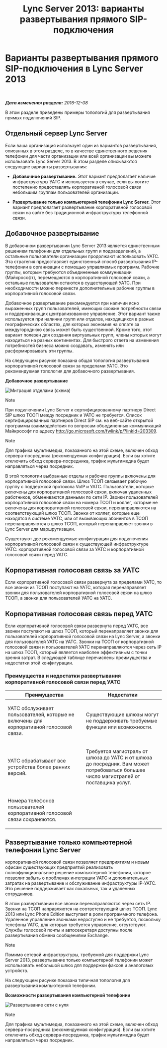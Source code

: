 ﻿---
title: 'Lync Server 2013: варианты развертывания прямого SIP-подключения'
TOCTitle: Варианты развертывания прямого SIP-подключения
ms:assetid: 84691944-03f2-4a89-9f2b-1ab3d7f388cc
ms:mtpsurl: https://technet.microsoft.com/ru-ru/library/Gg398672(v=OCS.15)
ms:contentKeyID: 49310375
ms.date: 12/10/2016
mtps_version: v=OCS.15
ms.translationtype: HT
---

# Варианты развертывания прямого SIP-подключения в Lync Server 2013

 

_**Дата изменения раздела:** 2016-12-08_

В этом разделе приведены примеры топологий для развертывания прямых подключений SIP.

## Отдельный сервер Lync Server

Если ваша организация использует один из вариантов развертывания, описанных в этом разделе, то в качестве единственного решения телефонии для части организации или всей организации вы можете использовать Lync Server 2013. В этом разделе описываются следующие варианты развертывания:

  - **Добавочное развертывание.** Этот вариант предполагает наличие инфраструктуры УАТС и используется в случае, если вы хотите постепенно предоставлять корпоративной голосовой связи небольшим группам пользователей организации.

  - **Развертывание только компьютерной телефонии Lync Server.** Этот вариант предполагает развертывание корпоративной голосовой связи на сайте без традиционной инфраструктуры телефонной связи.

## Добавочное развертывание

В добавочном развертывании Lync Server 2013 является единственным решением телефонии для отдельных групп и подразделений, а остальные пользователи организации продолжают использовать УАТС. Эта стратегия предоставляет единственный способ развертывания IP-телефонии в организации с помощью управляемых программ. Рабочие группы, которым требуются объединенные коммуникации (Майкрософт), перемещаются в корпоративной голосовой связи, а остальные пользователи остаются в существующей УАТС. При необходимости можно перенести дополнительные рабочие группы в корпоративной голосовой связи.

Добавочное развертывание рекомендуется при наличии ясно выраженных групп пользователей, имеющих схожие потребности связи и поддерживающих централизованное управление. Этот вариант также используется при наличии групп или отделов, находящихся в разных географических областях, для которых экономия на оплате за междугороднюю связь может быть существенной. Кроме того, этот вариант полезен для создания виртуальных групп, члены которых могут находиться на разных континентах. Для быстрого ответа на изменения потребностей бизнеса можно создавать, изменять или расформировывать эти группы.

На следующем рисунке показана общая топология развертывания корпоративной голосовой связи за пределами УАТС. Это рекомендуемая топология для добавочного развертывания.

**Добавочное развертывание**

![Миграция отделами (схема)](images/Gg398672.e951ecf4-7cd2-425a-9106-76977492d682(OCS.15).jpg "Миграция отделами (схема)")

> [!note]  
> При подключении Lync Server к сертифицированному партнеру Direct SIP шлюз ТСОП между посредник и УАТС не требуется. Список сертифицированных партнеров Direct SIP см. на веб-сайте открытой программы взаимодействия по вопросам объединенных коммуникаций Майкрософт по адресу <a href="http://go.microsoft.com/fwlink/p/?linkid=203309">http://go.microsoft.com/fwlink/p/?linkId=203309</a>.

> [!note]  
> Для трафика мультимедиа, показанного на этой схеме, включен обход сервера-посредника (рекомендуемая конфигурация). Если вы хотите отключить обход сервера-посредника, трафик мультимедиа будет направляться через посредник.

В этой топологии выбранные отделы и рабочие группы включены для корпоративной голосовой связи. Шлюз ТСОП связывает рабочую группу с поддержкой протокола VoIP и УАТС. Пользователи, которые включены для корпоративной голосовой связи, включая удаленных работников, обмениваются данными по сети IP. Звонки пользователей корпоративной голосовой связи на номера ТСОП и коллег, которые не включены для корпоративной голосовой связи, перенаправляются на соответствующий шлюз ТСОП. Звонки от коллег, которые еще находятся в системе УАТС, или от вызывающих абонентов в ТСОП перенаправляются в шлюз ТСОП, который перенаправляет звонки в Lync Server для маршрутизации.

Существуют две рекомендуемые конфигурации для подключения корпоративной голосовой связи к существующей инфраструктуре УАТС: корпоративной голосовой связи за УАТС и корпоративной голосовой связи перед УАТС.

## Корпоративная голосовая связь за УАТС

Если корпоративной голосовой связи развернута за пределами УАТС, то все звонки из ТСОП поступают на УАТС, которая перенаправляет звонки для пользователей корпоративной голосовой связи на шлюз ТСОП, а звонки для пользователей УАТС на УАТС.

## Корпоративная голосовая связь перед УАТС

Если корпоративной голосовой связи развернута перед УАТС, все звонки поступают на шлюз ТСОП, который перенаправляет звонки для пользователей корпоративной голосовой связи на Lync Server, а звонки для пользователей УАТС на УАТС. Звонки на ТСОП от корпоративной голосовой связи и пользователей УАТС перенаправляются через сеть IP на шлюз ТСОП, который является наиболее эффективным с точки зрения затрат. В следующей таблице перечислены преимущества и недостатки этой конфигурации.

### Преимущества и недостатки развертывания корпоративной голосовой связи перед УАТС

<table>
<colgroup>
<col style="width: 50%" />
<col style="width: 50%" />
</colgroup>
<thead>
<tr class="header">
<th>Преимущества</th>
<th>Недостатки</th>
</tr>
</thead>
<tbody>
<tr class="odd">
<td><p>УАТС обслуживает пользователей, которые не включены для корпоративной голосовой связи.</p></td>
<td><p>Существующие шлюзы могут не поддерживать требуемые функции или возможности.</p></td>
</tr>
<tr class="even">
<td><p>УАТС обрабатывает все устройства более ранних версий.</p></td>
<td><p>Требуется магистраль от шлюза до УАТС и от шлюза до посредник. Вам может потребоваться большее число магистралей от поставщика услуг.</p></td>
</tr>
<tr class="odd">
<td><p>Номера телефонов пользователей корпоративной голосовой связи сохраняются.</p></td>
<td><p> </p></td>
</tr>
</tbody>
</table>


## Развертывание только компьютерной телефонии Lync Server

корпоративной голосовой связи позволяет предприятиям и новым офисам существующих предприятий реализовать полнофункциональное решение компьютерной телефонии, которое позволит забыть о проблемах интеграции УАТС и дополнительных затратах на развертывание и обслуживание инфраструктуры IP-УАТС. Это решение поддерживает как локальных, так и удаленных сотрудников.

В этом развертывании все звонки перенаправляются через сеть IP. Звонки на ТСОП направляются на соответствующий шлюз ТСОП. Lync 2013 или Lync Phone Edition выступает в роли программного телефона. Удаленное управление звонками недоступно и не требуется, поскольку телефоны УАТС, для которых требуется управление, отсутствуют. Службы голосовой почты и автосекретаря доступны после развертывания обмена сообщениями Exchange.

> [!note]  
> Помимо сетевой инфраструктуры, требуемой для поддержки Lync Server 2013, развертывание только компьютерной телефонии может использовать небольшой шлюз для поддержки факсов и аналоговых устройств.

На следующем рисунке показана типичная топология для развертывания компьютерной телефонии.

**Возможности развертывания компьютерной телефонии**

![Развертывание сети с нуля](images/Gg398672.820dc5fe-0e20-431b-ae4e-fefdf2221d3b(OCS.15).jpg "Развертывание сети с нуля")

> [!note]  
> Для трафика мультимедиа, показанного на этой схеме, включен обход сервера-посредника (рекомендуемая конфигурация). Если вы хотите отключить обход сервера-посредника, трафик мультимедиа будет направляться через посредник.
